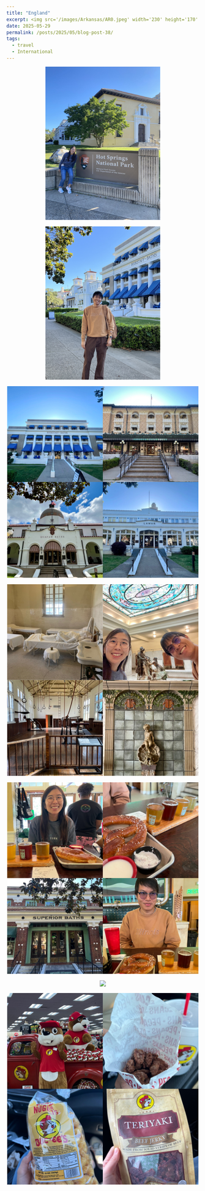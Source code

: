 ```yaml
---
title: "England"
excerpt: <img src='/images/Arkansas/AR0.jpeg' width='230' height='170' align="right" hspace="20" loading="lazy"> 
date: 2025-05-29
permalink: /posts/2025/05/blog-post-38/
tags:
  - travel
  - International
---
```


<p align="center">
  <img src="/images/Arkansas/AR1.jpeg" width= '300' loading="lazy">
</p>


<p align="center">
  <img src="/images/Arkansas/AR2.jpeg" width= '300' loading="lazy">
</p>

<p align="center">
  <img src="/images/Arkansas/AR3.JPG"  width= '500' loading="lazy">
</p>

<p align="center">
  <img src="/images/Arkansas/AR4.JPG" width= '500' loading="lazy">
</p>

<p align="center">
  <img src="/images/Arkansas/AR5.JPG" width= '500' loading="lazy">
</p>

<p align="center">
  <img src="/images/Arkansas/AR6.jpeg" width= '300' loading="lazy">
</p>


<p align="center">
  <img src="/images/Arkansas/AR7.JPG" width= '500' loading="lazy">
</p>
